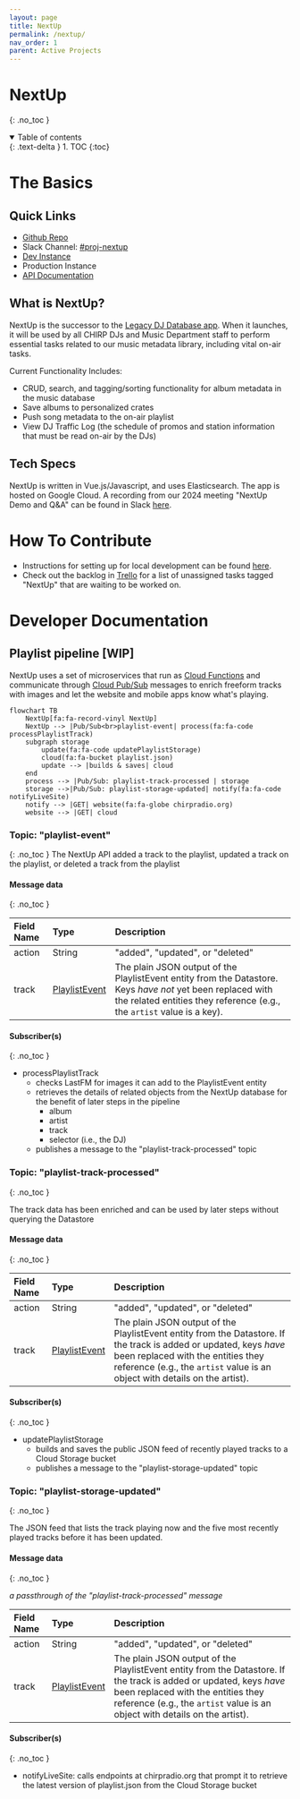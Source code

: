 ```yaml
---
layout: page
title: NextUp
permalink: /nextup/
nav_order: 1
parent: Active Projects
---
```


# NextUp
{: .no_toc }

<details open markdown="block">
  <summary>
    Table of contents
  </summary>
  {: .text-delta }
1. TOC
{:toc}
</details>

# The Basics

## Quick Links
* [Github Repo](https://github.com/chirpradio/nextup)
* Slack Channel: [#proj-nextup](https://chirpdev.slack.com/archives/C01GW3BRV5H)
* [Dev Instance](https://nextup-dot-chirpradiodev.appspot.com/login?redirect=%2Flibrary)
* Production Instance
* [API Documentation](https://nextup-dot-chirpradiodev.appspot.com/api)

## What is NextUp?
NextUp is the successor to the [Legacy DJ Database app](legacy_dj_app.md). When it launches, it will be used by all CHIRP DJs and Music Department staff to perform essential tasks related to our music metadata library, including vital on-air tasks.

Current Functionality Includes:
* CRUD, search, and tagging/sorting functionality for album metadata in the music database
* Save albums to personalized crates
* Push song metadata to the on-air playlist
* View DJ Traffic Log (the schedule of promos and station information that must be read on-air by the DJs)

## Tech Specs
NextUp is written in Vue.js/Javascript, and uses Elasticsearch. The app is hosted on Google Cloud.
A recording from our 2024 meeting "NextUp Demo and Q&A" can be found in Slack [here](https://chirpdev.slack.com/archives/C01GSPCEDMK/p1706757506383289).

# How To Contribute
* Instructions for setting up for local development can be found [here](https://github.com/chirpradio/nextup/blob/develop/setup.md).
* Check out the backlog in [Trello](https://trello.com/b/B1L4W9A9/dev-projects) for a list of unassigned tasks tagged "NextUp" that are waiting to be worked on.

# Developer Documentation

## Playlist pipeline [WIP]
NextUp uses a set of microservices that run as [Cloud Functions](https://cloud.google.com/functions/#documentation) and communicate through [Cloud Pub/Sub](https://cloud.google.com/pubsub/#documentation) messages to enrich freeform tracks with images and let the website and mobile apps know what's playing.

```mermaid
flowchart TB
    NextUp[fa:fa-record-vinyl NextUp] 
    NextUp --> |Pub/Sub<br>playlist-event| process(fa:fa-code processPlaylistTrack)    
    subgraph storage
        update(fa:fa-code updatePlaylistStorage)
        cloud(fa:fa-bucket playlist.json)
        update --> |builds & saves| cloud
    end
    process --> |Pub/Sub: playlist-track-processed | storage    
    storage -->|Pub/Sub: playlist-storage-updated| notify(fa:fa-code notifyLiveSite)
    notify --> |GET| website(fa:fa-globe chirpradio.org)
    website --> |GET| cloud
```

### Topic: "playlist-event"
{: .no_toc }
The NextUp API added a track to the playlist, updated a track on the playlist, or deleted a track from the playlist

#### Message data
{: .no_toc }

| Field Name   | Type            | Description |
|:-------------|:----------------|:------------|
| action       | String          | "added", "updated", or "deleted"  |
| track        | [PlaylistEvent](https://github.com/chirpradio/nextup/blob/develop/app/models/playlistevent.model.js)   | The plain JSON output of the PlaylistEvent entity from the Datastore. Keys *have not* yet been replaced with the related entities they reference (e.g., the `artist` value is a key). |

#### Subscriber(s)
{: .no_toc }

- processPlaylistTrack
  - checks LastFM for images it can add to the PlaylistEvent entity
  - retrieves the details of related objects from the NextUp database for the benefit of later steps in the pipeline
    - album
    - artist
    - track
    - selector (i.e., the DJ)
  - publishes a message to the "playlist-track-processed" topic

### Topic: "playlist-track-processed"
{: .no_toc }

The track data has been enriched and can be used by later steps without querying the Datastore

#### Message data
{: .no_toc }

| Field Name   | Type            | Description |
|:-------------|:----------------|:------------|
| action       | String          | "added", "updated", or "deleted"  |
| track        | [PlaylistEvent](https://github.com/chirpradio/nextup/blob/develop/app/models/playlistevent.model.js)   | The plain JSON output of the PlaylistEvent entity from the Datastore. If the track is added or updated, keys *have* been replaced with the entities they reference (e.g., the `artist` value is an object with details on the artist).  |

#### Subscriber(s)
{: .no_toc }

- updatePlaylistStorage 
  - builds and saves the public JSON feed of recently played tracks to a Cloud Storage bucket
  - publishes a message to the "playlist-storage-updated" topic

### Topic: "playlist-storage-updated"
{: .no_toc }

The JSON feed that lists the track playing now and the five most recently played tracks before it has been updated.

#### Message data
{: .no_toc }

_a passthrough of the "playlist-track-processed" message_

| Field Name   | Type            | Description |
|:-------------|:----------------|:------------|
| action       | String          | "added", "updated", or "deleted"  |
| track        | [PlaylistEvent](https://github.com/chirpradio/nextup/blob/develop/app/models/playlistevent.model.js)   | The plain JSON output of the PlaylistEvent entity from the Datastore. If the track is added or updated, keys *have* been replaced with the entities they reference (e.g., the `artist` value is an object with details on the artist).  |

#### Subscriber(s)
{: .no_toc }
- notifyLiveSite: calls endpoints at chirpradio.org that prompt it to retrieve the latest version of playlist.json from the Cloud Storage bucket
